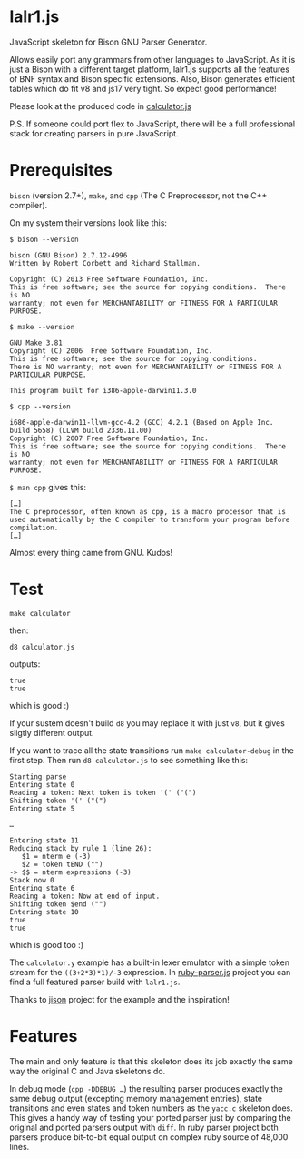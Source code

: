 lalr1.js
========

JavaScript skeleton for Bison GNU Parser Generator.

Allows easily port any grammars from other languages to JavaScript. As it is just a Bison with a different target platform, lalr1.js supports all the features of BNF syntax and Bison specific extensions. Also, Bison generates efficient tables which do fit v8 and js17 very tight. So expect good performance!

Please look at the produced code in [calculator.js](calculator.js)

P.S.
If someone could port flex to JavaScript, there will be a full professional stack for creating parsers in pure JavaScript.

Prerequisites
=============

`bison` (version 2.7+), `make`, and `cpp` (The C Preprocessor, not the C++ compiler).

On my system their versions look like this:

`$ bison --version`

    bison (GNU Bison) 2.7.12-4996
    Written by Robert Corbett and Richard Stallman.

    Copyright (C) 2013 Free Software Foundation, Inc.
    This is free software; see the source for copying conditions.  There is NO
    warranty; not even for MERCHANTABILITY or FITNESS FOR A PARTICULAR PURPOSE.

`$ make --version`

    GNU Make 3.81
    Copyright (C) 2006  Free Software Foundation, Inc.
    This is free software; see the source for copying conditions.
    There is NO warranty; not even for MERCHANTABILITY or FITNESS FOR A
    PARTICULAR PURPOSE.

    This program built for i386-apple-darwin11.3.0

`$ cpp --version`

    i686-apple-darwin11-llvm-gcc-4.2 (GCC) 4.2.1 (Based on Apple Inc. build 5658) (LLVM build 2336.11.00)
    Copyright (C) 2007 Free Software Foundation, Inc.
    This is free software; see the source for copying conditions.  There is NO
    warranty; not even for MERCHANTABILITY or FITNESS FOR A PARTICULAR PURPOSE.

`$ man cpp` gives this:

    […]
    The C preprocessor, often known as cpp, is a macro processor that is used automatically by the C compiler to transform your program before compilation.
    […]

Almost every thing came from GNU. Kudos!

Test
====

    make calculator

then:

    d8 calculator.js

outputs:

    true
    true

which is good :)

If your sustem doesn't build `d8` you may replace it with just `v8`, but it gives sligtly different output.

If you want to trace all the state transitions run `make calculator-debug` in the first step. Then run `d8 calculator.js` to see something like this:

    Starting parse
    Entering state 0
    Reading a token: Next token is token '(' ("(")
    Shifting token '(' ("(")
    Entering state 5
    
    …
    
    Entering state 11
    Reducing stack by rule 1 (line 26):
       $1 = nterm e (-3)
       $2 = token tEND ("")
    -> $$ = nterm expressions (-3)
    Stack now 0
    Entering state 6
    Reading a token: Now at end of input.
    Shifting token $end ("")
    Entering state 10
    true
    true

which is good too :)

The `calcolator.y` example has a built-in lexer emulator with a simple token stream for the `((3+2*3)*1)/-3` expression. In [ruby-parser.js](https://github.com/kung-fu-tzu/ruby-parser.js) project you can find a full featured parser build with `lalr1.js`.

Thanks to [jison](https://github.com/zaach/jison) project for the example and the inspiration!

Features
========

The main and only feature is that this skeleton does its job exactly the same way the original C and Java skeletons do.

In debug mode (`cpp -DDEBUG …`) the resulting parser produces exactly the same debug output (excepting memory management entries), state transitions and even states and token numbers as the `yacc.c` skeleton does. This gives a handy way of testing your ported parser just by comparing the original and ported parsers output with `diff`. In ruby parser project both parsers produce bit-to-bit equal output on complex ruby source of 48,000 lines.

